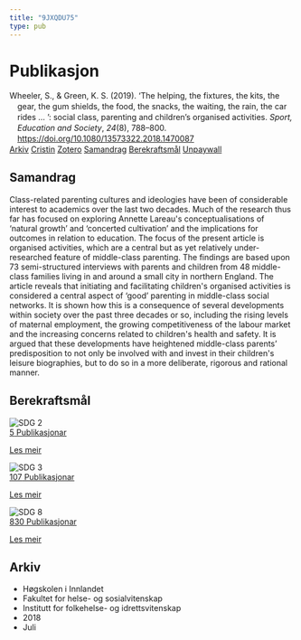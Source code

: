 ```yaml
---
title: "9JXQDU75"
type: pub
---
```

<h1>Publikasjon</h1>
<article id="csl-bib-container-9JXQDU75" class="csl-bib-container">
  <div class="csl-bib-body" style="line-height: 1.35; padding-left: 1em; text-indent:-1em;">
  <div class="csl-entry">Wheeler, S., &amp; Green, K. S. (2019). &#x2018;The helping, the fixtures, the kits, the gear, the gum shields, the&#xA0;food, the snacks, the waiting, the rain, the car rides &#x2026; &#x2019;: social&#xA0;class, parenting and children&#x2019;s organised activities. <i>Sport, Education and Society</i>, <i>24</i>(8), 788&#x2013;800. <a href="https://doi.org/10.1080/13573322.2018.1470087">https://doi.org/10.1080/13573322.2018.1470087</a></div>
</div>
  <div class="csl-bib-buttons">
    <a href="#taxonomy-article-9JXQDU75" class="csl-bib-button">Arkiv</a>
    <a href="https://app.cristin.no/results/show.jsf?id=1595099" alt="Cristin URL" class="csl-bib-button">Cristin</a>
    <a href="http://zotero.org/groups/5402882/items/9JXQDU75" alt="Zotero URL" class="csl-bib-button">Zotero</a>
    <a href="#abstract-article-9JXQDU75" class="csl-bib-button">Samandrag</a>
    <a href="#sdg-article-9JXQDU75" class="csl-bib-button">Berekraftsmål</a>
    <a href="https://chesterrep.openrepository.com/bitstream/10034/622769/8/Wheeler%20SES%20Manuscript%20%28Final%29.pdf" class="csl-bib-button">Unpaywall</a>
  </div>
  <div id="csl-bib-meta-container-9JXQDU75"></div>
</article>
<div id="csl-bib-meta-9JXQDU75" class="csl-bib-meta">
  <article id="abstract-article-9JXQDU75" class="abstract-article">
    <h1>Samandrag</h1>
    Class-related parenting cultures and ideologies have been of considerable interest to academics over the last two decades. Much of the research thus far has focused on exploring Annette Lareau's conceptualisations of ‘natural growth’ and ‘concerted cultivation’ and the implications for outcomes in relation to education. The focus of the present article is organised activities, which are a central but as yet relatively under-researched feature of middle-class parenting. The findings are based upon 73 semi-structured interviews with parents and children from 48 middle-class families living in and around a small city in northern England. The article reveals that initiating and facilitating children's organised activities is considered a central aspect of ‘good’ parenting in middle-class social networks. It is shown how this is a consequence of several developments within society over the past three decades or so, including the rising levels of maternal employment, the growing competitiveness of the labour market and the increasing concerns related to children's health and safety. It is argued that these developments have heightened middle-class parents’ predisposition to not only be involved with and invest in their children's leisure biographies, but to do so in a more deliberate, rigorous and rational manner.
  </article>
  <article id="sdg-article-9JXQDU75" class="sdg-article">
    <h1>Berekraftsmål</h1>
    <div class="sdg-container"><div id="sdg2" class="sdg"> <img src="{{< params subfolder >}}images/sdg/sdg02_no.png" class="image" alt="SDG 2"> <div class="sdg-overlay"> <a href="{{< params subfolder >}}no/archive/?sdg=2#archive" class="sdg-publication-count"><span>5</span> Publikasjonar</a> <p><a href="NA" class="sdg-read-more">Les meir</a></p> </div> </div> <div id="sdg3" class="sdg"> <img src="{{< params subfolder >}}images/sdg/sdg03_no.png" class="image" alt="SDG 3"> <div class="sdg-overlay"> <a href="{{< params subfolder >}}no/archive/?sdg=3#archive" class="sdg-publication-count"><span>107</span> Publikasjonar</a> <p><a href="NA" class="sdg-read-more">Les meir</a></p> </div> </div> <div id="sdg8" class="sdg"> <img src="{{< params subfolder >}}images/sdg/sdg08_no.png" class="image" alt="SDG 8"> <div class="sdg-overlay"> <a href="{{< params subfolder >}}no/archive/?sdg=8#archive" class="sdg-publication-count"><span>830</span> Publikasjonar</a> <p><a href="NA" class="sdg-read-more">Les meir</a></p> </div> </div></div>
  </article>
  <article id="taxonomy-article-9JXQDU75" class="taxonomy-article">
    <h1>Arkiv</h1>
    <ul>
      <li>Høgskolen i Innlandet</li>
      <li>Fakultet for helse- og sosialvitenskap</li>
      <li>Institutt for folkehelse- og idrettsvitenskap</li>
      <li>2018</li>
      <li>Juli</li>
    </ul>
  </article>
</div>
